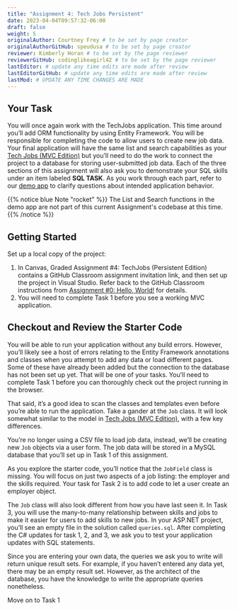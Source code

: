 ```yaml
---
title: "Assignment 4: Tech Jobs Persistent"
date: 2023-04-04T09:57:32-06:00
draft: false
weight: 5
originalAuthor: Courtney Frey # to be set by page creator
originalAuthorGitHub: speudusa # to be set by page creator
reviewer: Kimberly Horan # to be set by the page reviewer
reviewerGitHub: codinglikeagirl42 # to be set by the page reviewer
lastEditor: # update any time edits are made after review
lastEditorGitHub: # update any time edits are made after review
lastMod: # UPDATE ANY TIME CHANGES ARE MADE
---
```


## Your Task
You will once again work with the TechJobs application. This time around you’ll add ORM functionality by using Entity Framework. You will be responsible for completing the code to allow users to create new job data.
Your final application will have the same list and search capabilities as your [Tech Jobs (MVC Edition)](../techjobs-mvc/) but you’ll need to do the work to connect the project to a database for storing user-submitted job data.
Each of the three sections of this assignment will also ask you to demonstrate your SQL skills under an item labeled **SQL TASK**.
As you work through each part, refer to our [demo app](https://techjobs-persistent.launchcodetechnicaltraining.org/) to clarify questions about intended application behavior.

{{% notice blue Note "rocket" %}}
The List and Search functions in the demo app are not part of this current Assignment's codebase at this time.
{{% /notice %}}

## Getting Started
Set up a local copy of the project:
<!-- TODO: Link to github classroom -->
1. In Canvas, Graded Assignment #4: TechJobs (Persistent Edition) contains a GitHub Classroom assignment invitation link, and then set up the project in Visual Studio. Refer back to the GitHub Classroom instructions from [Assignment #0: Hello, World!](../hell0-world/) for details.
1. You will need to complete Task 1 before you see a working MVC application.

## Checkout and Review the Starter Code
You will be able to run your application without any build errors. However, you’ll likely see a host of errors relating to the Entity Framework annotations and classes when you attempt to add any data or load different pages. Some of these have already been added but the connection to the database has not been set up yet. That will be one of your tasks. You’ll need to complete Task 1 before you can thoroughly check out the project running in the browser.

That said, it’s a good idea to scan the classes and templates even before you’re able to run the application. Take a gander at the `Job` class. It will look somewhat similar to the model in [Tech Jobs (MVC Edition)](../techjobs-mvc/), with a few key differences.

You’re no longer using a CSV file to load job data, instead, we’ll be creating new `Job` objects via a user form. The job data will be stored in a MySQL database that you’ll set up in Task 1 of this assignment.

As you explore the starter code, you’ll notice that the `JobField` class is missing. You will focus on just two aspects of a job listing: the employer and the skills required. Your task for Task 2 is to add code to let a user create an employer object.

The `Job` class will also look different from how you have last seen it. In Task 3, you will use the many-to-many relationship between skills and jobs to make it easier for users to add skills to new jobs. In your ASP.NET project, you’ll see an empty file in the solution called `queries.sql`. After completing the C# updates for task 1, 2, and 3, we ask you to test your application updates with SQL statements.

Since you are entering your own data, the queries we ask you to write will return unique result sets. For example, if you haven’t entered any data yet, there may be an empty result set. However, as the architect of the database, you have the knowledge to write the appropriate queries nonetheless.

Move on to Task 1 